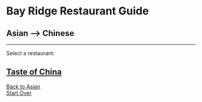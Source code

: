 # Bay Ridge Restaurant Guide
## Asian --> Chinese
---
Select a restaurant:

[Taste of China](http://www.brooklyntasteofchina.com/)
---
[Back to Asian](../asian.md)  
[Start Over](../home.md)

